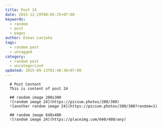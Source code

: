 ```yaml
---
title: Post 24
date: 2015-12-29T00:05:25+07:00
keywords:
  - random
  - post
  - pages
author: Dimas Lanjaka
tags:
  - random post
  - untagged
category:
  - random post
  - uncategorized
updated: 2015-09-13T01:48:36+07:00
---
```


      # Post Content
      This is content of post 24

      ## random image 200x300
      ![random image 24](https://picsum.photos/200/300)
      ![another random image 24](https://picsum.photos/200/300?random=1)

      ## random image 640x480
      ![random image 24](https://placeimg.com/640/480/any)
      